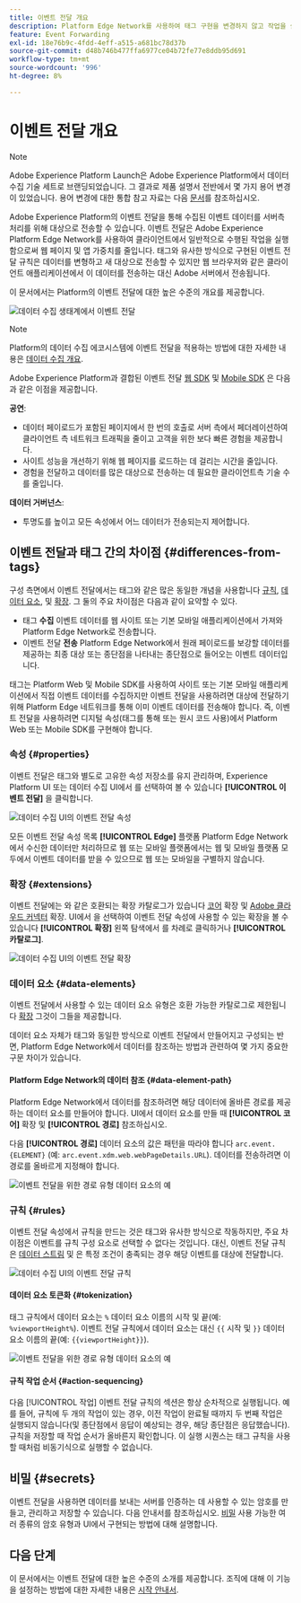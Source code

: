 ```yaml
---
title: 이벤트 전달 개요
description: Platform Edge Network를 사용하여 태그 구현을 변경하지 않고 작업을 실행할 수 있도록 Adobe Experience Platform의 이벤트 전달에 대해 알아봅니다.
feature: Event Forwarding
exl-id: 18e76b9c-4fdd-4eff-a515-a681bc78d37b
source-git-commit: d48b746b477ffa6977ce04b72fe77e8ddb95d691
workflow-type: tm+mt
source-wordcount: '996'
ht-degree: 8%

---
```


# 이벤트 전달 개요

>[!NOTE]
>
>Adobe Experience Platform Launch은 Adobe Experience Platform에서 데이터 수집 기술 세트로 브랜딩되었습니다. 그 결과로 제품 설명서 전반에서 몇 가지 용어 변경이 있었습니다. 용어 변경에 대한 통합 참고 자료는 다음 [문서](../../term-updates.md)를 참조하십시오.

Adobe Experience Platform의 이벤트 전달을 통해 수집된 이벤트 데이터를 서버측 처리를 위해 대상으로 전송할 수 있습니다. 이벤트 전달은 Adobe Experience Platform Edge Network를 사용하여 클라이언트에서 일반적으로 수행된 작업을 실행함으로써 웹 페이지 및 앱 가중치를 줄입니다. 태그와 유사한 방식으로 구현된 이벤트 전달 규칙은 데이터를 변형하고 새 대상으로 전송할 수 있지만 웹 브라우저와 같은 클라이언트 애플리케이션에서 이 데이터를 전송하는 대신 Adobe 서버에서 전송됩니다.

이 문서에서는 Platform의 이벤트 전달에 대한 높은 수준의 개요를 제공합니다.

![데이터 수집 생태계에서 이벤트 전달](../../../collection/images/home/event-forwarding.png)

>[!NOTE]
>
>Platform의 데이터 수집 에코시스템에 이벤트 전달을 적용하는 방법에 대한 자세한 내용은 [데이터 수집 개요](../../../collection/home.md).

Adobe Experience Platform과 결합된 이벤트 전달 [웹 SDK](../../../edge/home.md) 및 [Mobile SDK](https://aep-sdks.gitbook.io/docs/) 은 다음과 같은 이점을 제공합니다.

**공연**:

* 데이터 페이로드가 포함된 페이지에서 한 번의 호출로 서버 측에서 페더레이션하여 클라이언트 측 네트워크 트래픽을 줄이고 고객을 위한 보다 빠른 경험을 제공합니다.
* 사이트 성능을 개선하기 위해 웹 페이지를 로드하는 데 걸리는 시간을 줄입니다.
* 경험을 전달하고 데이터를 많은 대상으로 전송하는 데 필요한 클라이언트측 기술 수를 줄입니다.

**데이터 거버넌스**:

* 투명도를 높이고 모든 속성에서 어느 데이터가 전송되는지 제어합니다.

## 이벤트 전달과 태그 간의 차이점 {#differences-from-tags}

구성 측면에서 이벤트 전달에서는 태그와 같은 많은 동일한 개념을 사용합니다 [규칙](../managing-resources/rules.md), [데이터 요소](../managing-resources/data-elements.md), 및 [확장](../managing-resources/extensions/overview.md). 그 둘의 주요 차이점은 다음과 같이 요약할 수 있다.

* 태그 **수집** 이벤트 데이터를 웹 사이트 또는 기본 모바일 애플리케이션에서 가져와 Platform Edge Network로 전송합니다.
* 이벤트 전달 **전송** Platform Edge Network에서 원래 페이로드를 보강할 데이터를 제공하는 최종 대상 또는 종단점을 나타내는 종단점으로 들어오는 이벤트 데이터입니다.

태그는 Platform Web 및 Mobile SDK를 사용하여 사이트 또는 기본 모바일 애플리케이션에서 직접 이벤트 데이터를 수집하지만 이벤트 전달을 사용하려면 대상에 전달하기 위해 Platform Edge 네트워크를 통해 이미 이벤트 데이터를 전송해야 합니다. 즉, 이벤트 전달을 사용하려면 디지털 속성(태그를 통해 또는 원시 코드 사용)에서 Platform Web 또는 Mobile SDK를 구현해야 합니다.

### 속성 {#properties}

이벤트 전달은 태그와 별도로 고유한 속성 저장소를 유지 관리하며, Experience Platform UI 또는 데이터 수집 UI에서 를 선택하여 볼 수 있습니다 **[!UICONTROL 이벤트 전달]** 을 클릭합니다.

![데이터 수집 UI의 이벤트 전달 속성](../../images/ui/event-forwarding/overview/properties.png)

모든 이벤트 전달 속성 목록 **[!UICONTROL Edge]** 플랫폼 Platform Edge Network에서 수신한 데이터만 처리하므로 웹 또는 모바일 플랫폼에서는 웹 및 모바일 플랫폼 모두에서 이벤트 데이터를 받을 수 있으므로 웹 또는 모바일을 구별하지 않습니다.

### 확장 {#extensions}

이벤트 전달에는 와 같은 호환되는 확장 카탈로그가 있습니다 [코어](../../extensions/server/core/overview.md) 확장 및 [Adobe 클라우드 커넥터](../../extensions/server/cloud-connector/overview.md) 확장. UI에서 을 선택하여 이벤트 전달 속성에 사용할 수 있는 확장을 볼 수 있습니다 **[!UICONTROL 확장]** 왼쪽 탐색에서 를 차례로 클릭하거나 **[!UICONTROL 카탈로그]**.

![데이터 수집 UI의 이벤트 전달 확장](../../images/ui/event-forwarding/overview/extensions.png)

### 데이터 요소 {#data-elements}

이벤트 전달에서 사용할 수 있는 데이터 요소 유형은 호환 가능한 카탈로그로 제한됩니다 [확장](#extensions) 그것이 그들을 제공합니다.

데이터 요소 자체가 태그와 동일한 방식으로 이벤트 전달에서 만들어지고 구성되는 반면, Platform Edge Network에서 데이터를 참조하는 방법과 관련하여 몇 가지 중요한 구문 차이가 있습니다.

#### Platform Edge Network의 데이터 참조 {#data-element-path}

Platform Edge Network에서 데이터를 참조하려면 해당 데이터에 올바른 경로를 제공하는 데이터 요소를 만들어야 합니다. UI에서 데이터 요소를 만들 때 **[!UICONTROL 코어]** 확장 및 **[!UICONTROL 경로]** 참조하십시오.

다음 **[!UICONTROL 경로]** 데이터 요소의 값은 패턴을 따라야 합니다 `arc.event.{ELEMENT}` (예: `arc.event.xdm.web.webPageDetails.URL`). 데이터를 전송하려면 이 경로를 올바르게 지정해야 합니다.

![이벤트 전달을 위한 경로 유형 데이터 요소의 예](../../images/ui/event-forwarding/overview/data-reference.png)

### 규칙 {#rules}

이벤트 전달 속성에서 규칙을 만드는 것은 태그와 유사한 방식으로 작동하지만, 주요 차이점은 이벤트를 규칙 구성 요소로 선택할 수 없다는 것입니다. 대신, 이벤트 전달 규칙은 [데이터 스트림](../../../edge/datastreams/overview.md) 및 은 특정 조건이 충족되는 경우 해당 이벤트를 대상에 전달합니다.

![데이터 수집 UI의 이벤트 전달 규칙](../../images/ui/event-forwarding/overview/rules.png)

#### 데이터 요소 토큰화 {#tokenization}

태그 규칙에서 데이터 요소는 `%` 데이터 요소 이름의 시작 및 끝(예: `%viewportHeight%`). 이벤트 전달 규칙에서 데이터 요소는 대신 `{{` 시작 및 `}}` 데이터 요소 이름의 끝(예: `{{viewportHeight}}`).

![이벤트 전달을 위한 경로 유형 데이터 요소의 예](../../images/ui/event-forwarding/overview/tokenization.png)

#### 규칙 작업 순서 {#action-sequencing}

다음 [!UICONTROL 작업] 이벤트 전달 규칙의 섹션은 항상 순차적으로 실행됩니다. 예를 들어, 규칙에 두 개의 작업이 있는 경우, 이전 작업이 완료될 때까지 두 번째 작업은 실행되지 않습니다(및 종단점에서 응답이 예상되는 경우, 해당 종단점은 응답했습니다). 규칙을 저장할 때 작업 순서가 올바른지 확인합니다. 이 실행 시퀀스는 태그 규칙을 사용할 때처럼 비동기식으로 실행할 수 없습니다.

## 비밀 {#secrets}

이벤트 전달을 사용하면 데이터를 보내는 서버를 인증하는 데 사용할 수 있는 암호를 만들고, 관리하고 저장할 수 있습니다. 다음 안내서를 참조하십시오. [비밀](./secrets.md) 사용 가능한 여러 종류의 암호 유형과 UI에서 구현되는 방법에 대해 설명합니다.

## 다음 단계

이 문서에서는 이벤트 전달에 대한 높은 수준의 소개를 제공합니다. 조직에 대해 이 기능을 설정하는 방법에 대한 자세한 내용은 [시작 안내서](./getting-started.md).
